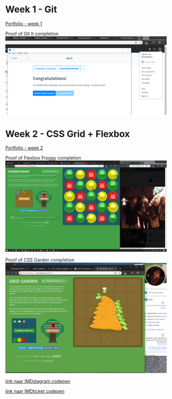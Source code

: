 # Week 1 - Git 
[Portfolio - week 1](https://github.com/kinoodaphne/portfolio-webtech3/tree/master/lab1)

Proof of Git It completion
![alt text](https://github.com/kinoodaphne/portfolio-webtech3/blob/master/lab1/git-it-daphnekinoo.png)

# Week 2 - CSS Grid + Flexbox
[Portfolio - week 2](https://github.com/kinoodaphne/portfolio-webtech3/tree/master/lab2)

Proof of Flexbox Froggy completion
![alt text](https://github.com/kinoodaphne/portfolio-webtech3/blob/master/lab2/finishedFlexboxFroggy_DaphneKinoo.png)

Proof of CSS Garden completion
![alt text](https://github.com/kinoodaphne/portfolio-webtech3/blob/master/lab2/finishedCSSgarden_DaphneKinoo.png)

[link naar IMDstagram codepen](https://codepen.io/daphnekinoo/pen/WmGGNq)

[link naar IMDticket codepen](https://codepen.io/daphnekinoo/pen/jJrQmd)
